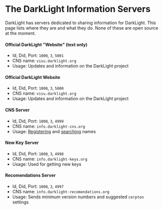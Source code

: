 # The DarkLight Information Servers

DarkLight has servers dedicated to sharing information for DarkLight. This page lists where they are and what they do.
None of these are open source at the moment.

#### Official DarkLight "Website" (text only)
- Id, Did, Port: ``1000``, ``3``, ``5001``
- CNS name: ``visu.darklight.org``
- Usage: Updates and information on the DarkLight project

#### Official DarkLight Website
- Id, Did, Port: ``1000``, ``3``, ``5000``
- CNS name: ``visu.darklight.org``
- Usage: Updates and information on the DarkLight project

#### CNS Server
- Id, Did, Port: ``1000``, ``3``, ``4999``
- CNS name: ``info.darklight-cns.org``
- Usage: [Registering](cns/add.md) and [searching](cns/search.md) names

#### New Key Server
- Id, Did, Port: ``1000``, ``3``, ``4998``
- CNS name: ``info.darklight-keys.org``
- Usage: Used for getting new keys

#### Recomendations Server
- Id, Did, Port: ``1000``, ``3``, ``4997``
- CNS name: ``info.darklight-recomendations.org``
- Usage: Sends minimum version numbers and suggested ``cerpton`` settings
